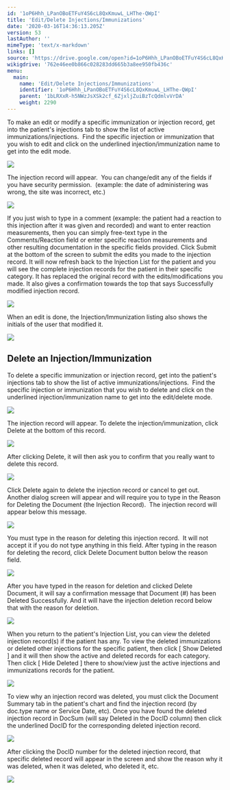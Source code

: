 ```yaml
---
id: '1oP6Hhh_LPanOBoETFuY4S6cL8QxKmuwL_LHThe-QWpI'
title: 'Edit/Delete Injections/Immunizations'
date: '2020-03-16T14:36:13.205Z'
version: 53
lastAuthor: ''
mimeType: 'text/x-markdown'
links: []
source: 'https://drive.google.com/open?id=1oP6Hhh_LPanOBoETFuY4S6cL8QxKmuwL_LHThe-QWpI'
wikigdrive: '762e46ee0b866c028283dd665b3a8ee950fb436c'
menu:
  main:
    name: 'Edit/Delete Injections/Immunizations'
    identifier: '1oP6Hhh_LPanOBoETFuY4S6cL8QxKmuwL_LHThe-QWpI'
    parent: '1bLRXxR-h5NWzJsXSk2cf_6ZjxljZuiBzTcQdmlvVrDA'
    weight: 2290
---
```

To make an edit or modify a specific immunization or injection record, get into the patient's injections tab to show the list of active immunizations/injections.  Find the specific injection or immunization that you wish to edit and click on the underlined injection/immunization name to get into the edit mode.


![](../edit-delete-injections-immunizations.assets/1000020100000640000000B2028CF9B326D101D7.png)


The injection record will appear.  You can change/edit any of the fields if you have security permission.  (example: the date of administering was wrong, the site was incorrect, etc.)


![](../edit-delete-injections-immunizations.assets/10000201000001CD00000201B49571D82E7E9E2E.png)


If you just wish to type in a comment (example: the patient had a reaction to this injection after it was given and recorded) and want to enter reaction measurements, then you can simply free-text type in the Comments/Reaction field or enter specific reaction measurements and other resulting documentation in the specific fields provided.
Click Submit at the bottom of the screen to submit the edits you made to the injection record.
It will now refresh back to the Injection List for the patient and you will see the complete injection records for the patient in their specific category. It has replaced the original record with the edits/modifications you made.
It also gives a confirmation towards the top that says Successfully modified injection record.


![](../edit-delete-injections-immunizations.assets/100002010000014A00000033AE967B617D8DE5C2.png)


When an edit is done, the Injection/Immunization listing also shows the initials of the user that modified it.


![](../edit-delete-injections-immunizations.assets/1000020100000640000000B28A180EB48A9A14AC.png)



## **Delete an Injection/Immunization**

To delete a specific immunization or injection record, get into the patient's injections tab to show the list of active immunizations/injections.  Find the specific injection or immunization that you wish to delete and click on the underlined injection/immunization name to get into the edit/delete mode.


![](../edit-delete-injections-immunizations.assets/1000020100000640000000A8D64D42D0E5B5793D.png)

The injection record will appear. To delete the injection/immunization, click Delete at the bottom of this record.


![](../edit-delete-injections-immunizations.assets/10000201000002580000022A1703C3224BFD42A6.png)


After clicking Delete, it will then ask you to confirm that you really want to delete this record.


![](../edit-delete-injections-immunizations.assets/10000201000001EF000000709B327F2B3835D7D8.png)


Click Delete again to delete the injection record or cancel to get out.
Another dialog screen will appear and will require you to type in the Reason for Deleting the Document (the Injection Record).  The injection record will appear below this message.


![](../edit-delete-injections-immunizations.assets/100002010000027A0000008695E1216F425F42B8.png)


You must type in the reason for deleting this injection record.  It will not accept it if you do not type anything in this field.
After typing in the reason for deleting the record, click Delete Document button below the reason field.

![](../edit-delete-injections-immunizations.assets/1000020100000640000001D420307864FB4B1A94.png)

After you have typed in the reason for deletion and clicked Delete Document, it will say a confirmation message that Document (#) has been Deleted Successfully. And it will have the injection deletion record below that with the reason for deletion.


![](../edit-delete-injections-immunizations.assets/100002010000064000000128C1BF64CD6006E2C5.png)


When you return to the patient's Injection List, you can view the deleted injection record(s) if the patient has any.
To view the deleted immunizations or deleted other injections for the specific patient, then click [ Show Deleted ] and it will then show the active and deleted records for each category. Then click [ Hide Deleted ] there to show/view just the active injections and immunizations records for the patient.


![](../edit-delete-injections-immunizations.assets/1000020100000640000000C685C632B499884D80.png)


To view why an injection record was deleted, you must click the Document Summary tab in the patient's chart and find the injection record (by doc.type name or Service Date, etc).
Once you have found the deleted injection record in DocSum (will say Deleted in the DocID column) then click the underlined DocID for the corresponding deleted injection record.


![](../edit-delete-injections-immunizations.assets/10000201000006400000019614EB20B2D43E4131.png)


After clicking the DocID number for the deleted injection record, that specific deleted record will appear in the screen and show the reason why it was deleted, when it was deleted, who deleted it, etc.


![](../edit-delete-injections-immunizations.assets/100002010000064000000128C1BF64CD6006E2C5.png)


